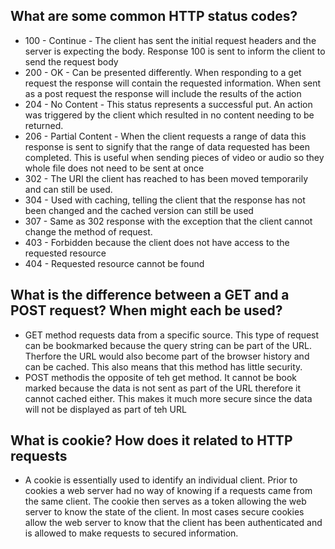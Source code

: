 ## What are some common HTTP status codes?
* 100 - Continue - The client has sent the initial request headers and the server is expecting the body. Response 100 is sent to inform the client to send the request body
* 200 - OK - Can be presented differently. When responding to a get request the response will contain the requested information. When sent as a post request the response will include the results of the action
* 204 - No Content - This status represents a successful put. An action was triggered by the client which resulted in no content needing to be returned.
* 206 - Partial Content - When the client requests a range of data this response is sent to signify that the range of data requested has been completed. This is useful when sending pieces of video or audio so they whole file does not need to be sent at once 
* 302 - The URI the client has reached to has been moved temporarily and can still be used.
* 304 - Used with caching, telling the client that the response has not been changed and the cached version can still be used
* 307 - Same as 302 response with the exception that the client cannot change the method of request.
* 403 - Forbidden because the client does not have access to the requested resource
* 404 - Requested resource cannot be found

## What is the difference between a GET and a POST request? When might each be used?
* GET method requests data from a specific source. This type of request can be bookmarked because the query string can be part of the URL. Therfore the URL would also become part of the browser history and can be cached. This also means that this method has little security.
* POST methodis the opposite of teh get method. It cannot be book marked because the data is not sent as part of the URL therefore it cannot cached either. This makes it much more secure since the data will not be displayed as part of teh URL

## What is cookie? How does it related to HTTP requests
* A cookie is essentially used to identify an individual client. Prior to cookies a web server had no way of knowing if a requests came from the same client. The cookie then serves as a token allowing the web server to know the state of the client. In most cases secure cookies allow the web server to know that the client has been authenticated and is allowed to make requests to secured information.